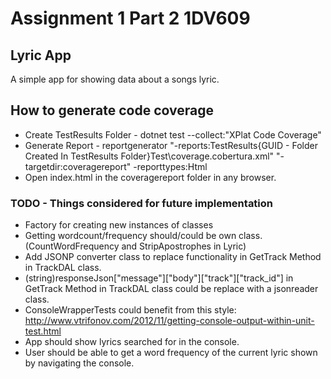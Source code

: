 # Assignment 1 Part 2 1DV609

## Lyric App

A simple app for showing data about a songs lyric.

## How to generate code coverage

- Create TestResults Folder - dotnet test --collect:"XPlat Code Coverage"
- Generate Report - reportgenerator "-reports:TestResults\{GUID - Folder Created In TestResults Folder}Test\coverage.cobertura.xml" "-targetdir:coveragereport" -reporttypes:Html
- Open index.html in the coveragereport folder in any browser.

### TODO - Things considered for future implementation

- Factory for creating new instances of classes
- Getting wordcount/frequency should/could be own class. (CountWordFrequency and StripApostrophes in Lyric)
- Add JSONP converter class to replace functionality in GetTrack Method in TrackDAL class.
- (string)responseJson["message"]["body"]["track"]["track_id"] in GetTrack Method in TrackDAL class could be replace with a jsonreader class.
- ConsoleWrapperTests could benefit from this style: http://www.vtrifonov.com/2012/11/getting-console-output-within-unit-test.html
- App should show lyrics searched for in the console.
- User should be able to get a word frequency of the current lyric shown by navigating the console.
